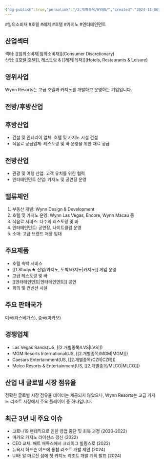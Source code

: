 ```yaml
---
{"dg-publish":true,"permalink":"/2.개별종목/WYNN/","created":"2024-11-06T19:45:13.181+09:00","updated":"2025-07-29T21:37:05.411+09:00"}
---
```


#임의소비재 #호텔 #레저 #호텔 #카지노 #엔터테인먼트 

## 산업섹터

섹터: [[임의소비재\|임의소비재]](Consumer Discretionary)  
산업: [[호텔\|호텔]], 레스토랑 & [[레저\|레저]](Hotels, Restaurants & Leisure)

## 영위사업

Wynn Resorts는 고급 호텔과 카지노를 개발하고 운영하는 기업입니다.

## 전방/후방산업

## 후방산업

- 건설 및 인테리어 업체: 호텔 및 카지노 시설 건설
- 식음료 공급업체: 레스토랑 및 바 운영을 위한 재료 공급

## 전방산업

- 관광 및 여행 산업: 고객 유치를 위한 협력
- 엔터테인먼트 산업: 카지노 및 공연장 운영

## 밸류체인

1. 부동산 개발: Wynn Design & Development
2. 호텔 및 카지노 운영: Wynn Las Vegas, Encore, Wynn Macau 등
3. 식음료 서비스: 다수의 레스토랑 및 바
4. 엔터테인먼트: 공연장, 나이트클럽 운영
5. 소매: 고급 브랜드 매장 임대

## 주요제품

- 호텔 숙박 서비스
- [[1.Study/★ 산업/카지노, 도박/카지노\|카지노]] 게임 운영
- 고급 레스토랑 및 바
- [[엔터테인먼트\|엔터테인먼트]] 공연
- 회의 및 컨벤션 시설

## 주요 판매국가

미국(라스베가스), 중국(마카오)

## 경쟁업체

- Las Vegas Sands(US, [[2.개별종목/LVS\|LVS]])
- MGM Resorts International(US, [[2.개별종목/MGM\|MGM]])
- Caesars Entertainment(US, [[2.개별종목/CZR\|CZR]])
- Melco Resorts & Entertainment(US, [[2.개별종목/MLCO\|MLCO]])

## 산업 내 글로벌 시장 점유율

정확한 글로벌 시장 점유율 데이터는 제공되지 않았으나, Wynn Resorts는 고급 카지노 리조트 시장에서 주요 플레이어 중 하나입니다.

## 최근 3년 내 주요 이슈

- 코로나19 팬데믹으로 인한 영업 중단 및 회복 과정 (2020-2022)
- 마카오 카지노 라이선스 갱신 (2022)
- CEO 교체: 매트 매독스에서 크레이그 빌링스로 (2022)
- 뉴욕시 허드슨 야드에 통합 리조트 개발 제안 (2024)
- UAE 알 마르잔 섬에 첫 카지노 리조트 개발 계획 발표 (2024)